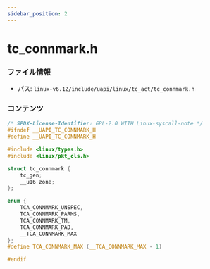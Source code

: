 ```yaml
---
sidebar_position: 2
---
```

# tc_connmark.h

### ファイル情報

- パス: `linux-v6.12/include/uapi/linux/tc_act/tc_connmark.h`

### コンテンツ

```h
/* SPDX-License-Identifier: GPL-2.0 WITH Linux-syscall-note */
#ifndef __UAPI_TC_CONNMARK_H
#define __UAPI_TC_CONNMARK_H

#include <linux/types.h>
#include <linux/pkt_cls.h>

struct tc_connmark {
	tc_gen;
	__u16 zone;
};

enum {
	TCA_CONNMARK_UNSPEC,
	TCA_CONNMARK_PARMS,
	TCA_CONNMARK_TM,
	TCA_CONNMARK_PAD,
	__TCA_CONNMARK_MAX
};
#define TCA_CONNMARK_MAX (__TCA_CONNMARK_MAX - 1)

#endif

```
